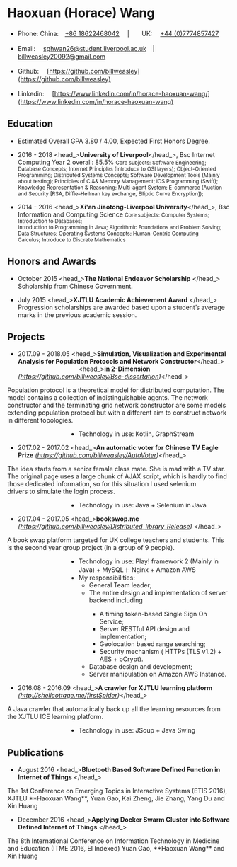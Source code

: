 # Haoxuan (Horace) Wang


-  Phone: China:　[+86 18622468042](tel://008618622468042)  　|　　UK: 　[+44 (0)7774857427](tel://00447774857427)
-  Email:
　[sghwan26@student.liverpool.ac.uk](sghwan26@student.liverpool.ac.uk)　|　[billweasley20092@gmail.com](billweasley20092@gmail.com)

-  Github: 　[https://github.com/billweasley](https://github.com/billweasley)

-  Linkedin:　 [https://www.linkedin.com/in/horace-haoxuan-wang/](https://www.linkedin.com/in/horace-haoxuan-wang)


Education
--------

- Estimated Overall GPA 3.80 / 4.00, Expected First Honors Degree.  

- <datetime>2016 - 2018</datetime> <head_>**University of Liverpool**</head_>, Bsc Internet Computing
  <description>Year 2 overall: 85.5% </description>
    <description><small>Core subjects: Software Engineering; Database Concepts; Internet Principles (Introduce to OSI layers); Object-Oriented Programming; Distributed Systems Concepts; Software Development Tools (Mainly about testing); Principles of C && Memory Management; iOS Programming (Swift); Knowledge Representation & Reasoning;
    Multi-agent System; E-commerce (Auction and Security [RSA, Diffie–Hellman key exchange, Elliptic Curve Encryption]);
  </small></description>

- <datetime>2014 - 2016</datetime> <head_>**Xi'an Jiaotong-Liverpool University**</head_>, Bsc Information and Computing Science
  <description><small>Core subjects: Computer Systems; Introduction to Databases;   
  Introduction to Programming in Java; Algorithmic Foundations and Problem Solving;   
  Data Structures; Operating Systems Concepts; Human-Centric Computing  
  Calculus; Introduce to Discrete Mathematics  
  </small></description>



Honors and Awards
--------

- <datetime>October 2015</datetime> <head_>**The National Endeavor Scholarship** </head_>
<description>Scholarship from Chinese Government.</description>

- <datetime>July 2015</datetime> <head_>**XJTLU Academic Achievement Award** </head_>
<description>Progression scholarships are awarded based upon a student’s average marks in the previous academic session.</description>

Projects
--------
- <datetime>2017.09 - 2018.05</datetime> <head_>**Simulation, Visualization and Experimental Analysis for Population Protocols and Network Constructor**</head_>  
<a style="margin-left:9.8em"/><head_>**in 2-Dimension** *(https://github.com/billweasley/Bsc-dissertation)*</head_>
<description>
Population protocol is a theoretical model for distributed computation. The model contains a collection of indistinguishable agents.  The network constructor and the terminating grid network constructor are some models extending population protocol but with a different aim to construct network in different topologies.  
  <ul style="margin-left:9.8em"> <li>Technology in use: Kotlin, GraphStream</li></ul>
</description>

- <datetime>2017.02 - 2017.02</datetime> <head_>**An automatic voter for Chinese TV Eagle Prize** *(https://github.com/billweasley/AutoVoter)*</head_>
<description>
The idea starts from a senior female class mate. She is mad with a TV star.
The original page uses a large chunk of AJAX script, which is hardly to find those dedicated information, so for this situation I used selenium drivers to simulate the login process.
  <ul style="margin-left:9.8em"> <li>Technology in use: Java + Selenium in Java</li></ul>
</description>

- <datetime>2017.04 - 2017.05</datetime> <head_>**bookswop.me** *(https://github.com/billweasley/Distributed_library_Release)* </head_>
<description>
A book swap platform targeted for UK college teachers and students.  
This is the second year group project (in a group of 9 people).
<ul style="margin-left:9.8em">
  <li> Technology in use: Play! framework 2 (Mainly in Java) + MySQL＋ Nginx + Amazon AWS </li>
  <li> My responsibilities:
		<ul>
		 <li> General Team leader;</li>
		 <li> The entire design and implementation of server backend including </li>
		 <ul>
			<li> A timing token-based Single Sign On Service;</li>
			<li> Server RESTful API design and implementation;</li>
			<li> Geolocation based range searching;</li>
			<li> Security mechanism ( HTTPs (TLS v1.2) + AES + bCrypt).</li></ul>
		<li> Database design and development;</li>
		<li> Server manipulation on Amazon AWS Instance.</li></ul></li>
</ul>
</description>

- <datetime>2016.08 - 2016.09</datetime> <head_>**A crawler for XJTLU learning platform** *(http://shellcottage.me/firstSpider)*</head_>
<description>
A Java crawler that automatically back up all the learning resources from the XJTLU ICE learning platform.
  <ul style="margin-left:9.8em"> <li>Technology in use: JSoup + Java Swing</li></ul>
</description>

Publications
--------

- <datetime>August 2016</datetime> <head_>**Bluetooth Based Software Defined Function in Internet of Things** </head_>
<description>
The 1st Conference on Emerging Topics in Interactive Systems (ETIS 2016), XJTLU    
**Haoxuan Wang**, Yuan Gao, Kai Zheng, Jie Zhang, Yang Du and Xin Huang
</description>


- <datetime>December 2016</datetime> <head_>**Applying Docker Swarm Cluster into Software Defined Internet of Things** </head_>
<description>
The 8th International Conference on Information Technology in Medicine and Education (ITME 2016, EI Indexed)    
Yuan Gao, **Haoxuan Wang** and Xin Huang
</description>
